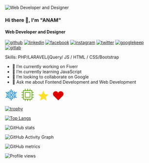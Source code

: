 ![Web Developer and Designer](https://scontent.fdac24-1.fna.fbcdn.net/v/t39.30808-6/384421542_1627377851123056_7074121504657416897_n.jpg?stp=dst-jpg_s960x960&_nc_cat=110&ccb=1-7&_nc_sid=5f2048&_nc_eui2=AeFdBi5CKt9Zi4Z9M2fBKKifP26wVGwuZxc_brBUbC5nF4VAAYK4zM0StDE8x9gtxrj79m0naQkTb4YofCkr_Msc&_nc_ohc=DbFYHj1-njkAX-m24IU&_nc_ht=scontent.fdac24-1.fna&oh=00_AfCqbrYml3BqjwwXovcNd749PFScJalog85NaAPK9ZLPLA&oe=654AE878)
### Hi there 👋, I'm "ANAM"
#### Web Developer and Designer


[<img src='https://cdn.jsdelivr.net/npm/simple-icons@3.0.1/icons/github.svg' alt='github' height='40'>](https://github.com/anamkhanbd)  [<img src='https://cdn.jsdelivr.net/npm/simple-icons@3.0.1/icons/linkedin.svg' alt='linkedin' height='40'>](https://www.linkedin.com/in/anamkhanbd/)  [<img src='https://cdn.jsdelivr.net/npm/simple-icons@3.0.1/icons/facebook.svg' alt='facebook' height='40'>](https://www.facebook.com/anamkhanbd)  [<img src='https://cdn.jsdelivr.net/npm/simple-icons@3.0.1/icons/instagram.svg' alt='instagram' height='40'>](https://www.instagram.com/anamkhan.bd/)  [<img src='https://cdn.jsdelivr.net/npm/simple-icons@3.0.1/icons/twitter.svg' alt='twitter' height='40'>](https://twitter.com/anam_khanbd)  [<img src='https://cdn.jsdelivr.net/npm/simple-icons@3.0.1/icons/googlekeep.svg' alt='googlekeep' height='40'>](anamkhanbd2)  [<img src='https://cdn.jsdelivr.net/npm/simple-icons@3.0.1/icons/gitlab.svg' alt='gitlab' height='40'>](anamkhanbd) 

Skills: PHP/LARAVEL/jQuery/ JS / HTML / CSS/Bootstrap

- 🔭 I’m currently working on Fiverr 
- 🌱 I’m currently learning JavaScript 
- 👯 I’m looking to collaborate on Google 
- 💬 Ask me about Fontend Development and Web Development 


 

<a href='https://archiveprogram.github.com/'><img src='https://raw.githubusercontent.com/acervenky/animated-github-badges/master/assets/acbadge.gif' width='40' height='40'></a> <a href='https://docs.github.com/en/developers'><img src='https://raw.githubusercontent.com/acervenky/animated-github-badges/master/assets/devbadge.gif' width='40' height='40'></a> <a href='https://stars.github.com/'><img src='https://raw.githubusercontent.com/acervenky/animated-github-badges/master/assets/starbadge.gif' width='35' height='35'></a> <a href='https://docs.github.com/en/github/supporting-the-open-source-community-with-github-sponsors'><img src='https://raw.githubusercontent.com/acervenky/animated-github-badges/master/assets/sponsorbadge.gif' width='35' height='35'></a> 

[![trophy](https://github-profile-trophy.vercel.app/?username=anamkhanbd)](https://github.com/ryo-ma/github-profile-trophy)

[![Top Langs](https://github-readme-stats.vercel.app/api/top-langs/?username=anamkhanbd)](https://github.com/anuraghazra/github-readme-stats)

![GitHub stats](https://github-readme-stats.vercel.app/api?username=anamkhanbd&show_icons=true&count_private=true)  

![GitHub Activity Graph](https://activity-graph.herokuapp.com/graph?username=anamkhanbd)  

![GitHub metrics](https://metrics.lecoq.io/anamkhanbd)  

![Profile views](https://gpvc.arturio.dev/anamkhanbd)  
